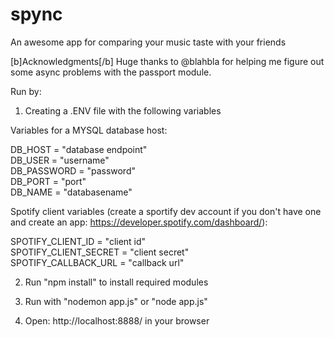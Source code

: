 # spync
An awesome app for comparing your music taste with your friends

[b]Acknowledgments[/b]
Huge thanks to @blahbla for helping me figure out some async problems with the passport module.

Run by:

1) Creating a .ENV file with the following variables 

Variables for a MYSQL database host:

DB_HOST = "database endpoint"<br>
DB_USER = "username"<br>
DB_PASSWORD = "password"<br>
DB_PORT = "port"<br>
DB_NAME = "databasename"<br>

Spotify client variables (create a sportify dev account if you don't have one and create an app: https://developer.spotify.com/dashboard/):

SPOTIFY_CLIENT_ID = "client id"<br>
SPOTIFY_CLIENT_SECRET = "client secret"<br>
SPOTIFY_CALLBACK_URL = "callback url"<br>

2) Run "npm install" to install required modules

3) Run with "nodemon app.js" or "node app.js"

4) Open: http://localhost:8888/ in your browser
